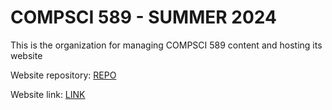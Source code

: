 # COMPSCI 589 - SUMMER 2024

This is the organization for managing COMPSCI 589 content and hosting its website

Website repository: [REPO](https://github.com/compsci589-summer24/compsci589-summer24.github.io)

Website link: [LINK](https://compsci589-summer24.github.io/)
